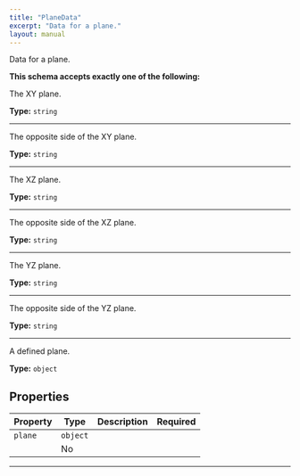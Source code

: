 ```yaml
---
title: "PlaneData"
excerpt: "Data for a plane."
layout: manual
---
```


Data for a plane.




**This schema accepts exactly one of the following:**

The XY plane.


**Type:** `string`






----
The opposite side of the XY plane.


**Type:** `string`






----
The XZ plane.


**Type:** `string`






----
The opposite side of the XZ plane.


**Type:** `string`






----
The YZ plane.


**Type:** `string`






----
The opposite side of the YZ plane.


**Type:** `string`






----
A defined plane.


**Type:** `object`




## Properties

| Property | Type | Description | Required |
|----------|------|-------------|----------|
| `plane` | `object`
 |  | No |


----




